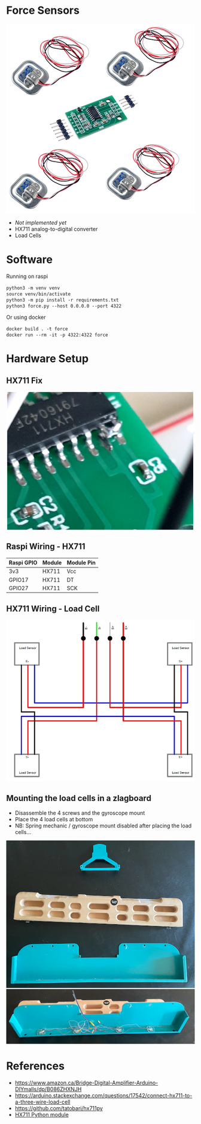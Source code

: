 # Force Sensors
![Sensor](./hx711_with_load_cells.jpg)

- *Not implemented yet*
- HX711 analog-to-digital converter
- Load Cells

# Software
Running on raspi
```
python3 -m venv venv
source venv/bin/activate
python3 -m pip install -r requirements.txt
python3 force.py --host 0.0.0.0 --port 4322
```
Or using docker
```
docker build . -t force
docker run --rm -it -p 4322:4322 force
```

# Hardware Setup

## HX711 Fix
![HX711 Fix](./hx711_fix.png)

## Raspi Wiring - HX711

| Raspi GPIO | Module | Module Pin |
|------------|--------|------------|
| 3v3        | HX711  | Vcc        |
| GPIO17     | HX711  | DT         |
| GPIO27     | HX711  | SCK        |


## HX711 Wiring - Load Cell
![HX711 Wiring Cells](./4_load_sensors.jpg)

## Mounting the load cells in a zlagboard
+ Disassemble the 4 screws and the gyroscope mount
+ Place the 4 load cells at bottom 
+ NB: Spring mechanic / gyroscope mount disabled after placing the load cells...

![Zlagboard disassembled](./zlagboard_disassemble.png)
![Zlagboard with load cells](./zlagboard_install_load_sensors.png)

# References
+ https://www.amazon.ca/Bridge-Digital-Amplifier-Arduino-DIYmalls/dp/B086ZHXNJH
+ https://arduino.stackexchange.com/questions/17542/connect-hx711-to-a-three-wire-load-cell
+ https://github.com/tatobari/hx711py
+ [HX711 Python module](https://github.com/gandalf15/HX711/)
